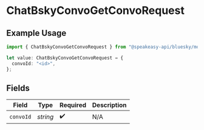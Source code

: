 # ChatBskyConvoGetConvoRequest

## Example Usage

```typescript
import { ChatBskyConvoGetConvoRequest } from "@speakeasy-api/bluesky/models/operations";

let value: ChatBskyConvoGetConvoRequest = {
  convoId: "<id>",
};
```

## Fields

| Field              | Type               | Required           | Description        |
| ------------------ | ------------------ | ------------------ | ------------------ |
| `convoId`          | *string*           | :heavy_check_mark: | N/A                |